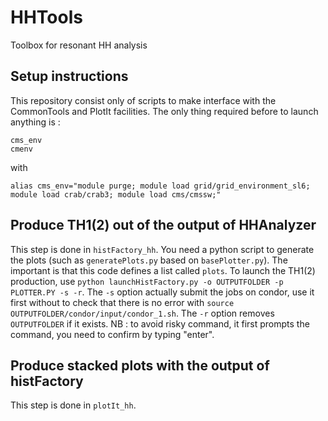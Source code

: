 # HHTools
Toolbox for resonant HH analysis 

## Setup instructions
This repository consist only of scripts to make interface with the CommonTools and PlotIt facilities. The only thing required before to launch anything is :
```
cms_env
cmenv
```
with 
```
alias cms_env="module purge; module load grid/grid_environment_sl6; module load crab/crab3; module load cms/cmssw;"
```

## Produce TH1(2) out of the output of HHAnalyzer

This step is done in ```histFactory_hh```. You need a python script to generate the plots (such as ```generatePlots.py``` based on ```basePlotter.py```). The important is that this code defines a list called ```plots```. To launch the TH1(2) production, use ```python launchHistFactory.py -o OUTPUTFOLDER -p PLOTTER.PY -s -r```. The ```-s``` option actually submit the jobs on condor, use it first without to check that there is no error with ```source OUTPUTFOLDER/condor/input/condor_1.sh```. The ```-r``` option removes ```OUTPUTFOLDER``` if it exists. NB : to avoid risky command, it first prompts the command, you need to confirm by typing "enter".

## Produce stacked plots with the output of histFactory

This step is done in ```plotIt_hh```.  
